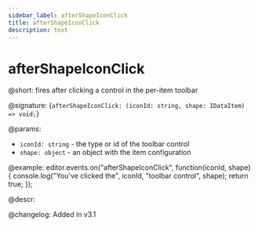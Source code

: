 ```yaml
---
sidebar_label: afterShapeIconClick
title: afterShapeIconClick
description: text
---
```


# afterShapeIconClick

@short: fires after clicking a control in the per-item toolbar

@signature: {`afterShapeIconClick: (iconId: string, shape: IDataItem) => void;`}

@params:
- `iconId: string` - the type or id of the toolbar control
- `shape: object` - an object with the item configuration

@example:
editor.events.on("afterShapeIconClick", function(iconId, shape) {
    console.log("You've clicked the", iconId, "toolbar control", shape);
    return true;
});

@descr:

@changelog:
Added in v3.1